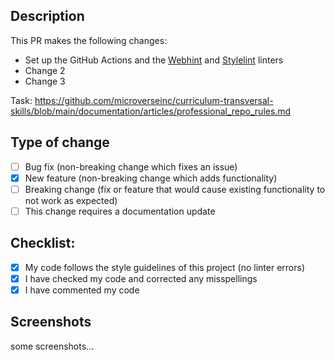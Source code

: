## Description

This PR makes the following changes:
-  Set up the GitHub Actions and the [Webhint](https://webhint.io/) and [Stylelint](https://stylelint.io/) linters
-  Change 2
-  Change 3

Task: https://github.com/microverseinc/curriculum-transversal-skills/blob/main/documentation/articles/professional_repo_rules.md

## Type of change

- [ ] Bug fix (non-breaking change which fixes an issue)
- [X] New feature (non-breaking change which adds functionality)
- [ ] Breaking change (fix or feature that would cause existing functionality to not work as expected)
- [ ] This change requires a documentation update

## Checklist:

- [X] My code follows the style guidelines of this project (no linter errors)
- [X] I have checked my code and corrected any misspellings
- [X] I have commented my code

## Screenshots

some screenshots...

